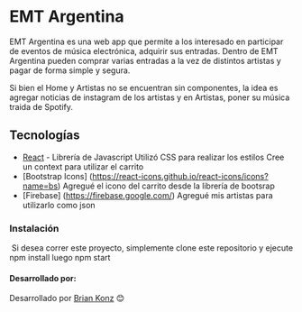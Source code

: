 # EMT Argentina

EMT Argentina es una web app que permite a los interesado en participar de eventos de música electrónica, adquirir sus entradas. Dentro de EMT Argentina pueden comprar varias entradas a la vez de distintos artistas y pagar de forma simple y segura. 

Si bien el Home y Artistas no se encuentran sin componentes, la idea es agregar noticias de instagram de los artistas y en Artistas, poner su música traida de Spotify.

## Tecnologías

* [React](https://reactjs.org/) - Librería de Javascript
Utilizó CSS para realizar los estilos 
Cree un context para utilizar el carrito 
* [Bootstrap Icons] (https://react-icons.github.io/react-icons/icons?name=bs)
Agregué el icono del carrito desde la librería de bootsrap
* [Firebase] (https://firebase.google.com/) 
Agregué mis artistas para utilizarlo como json

### Instalación 
​
Si desea correr este proyecto, simplemente clone este repositorio  y ejecute 
npm install
luego
 npm start 


#### Desarrollado por: 

Desarrollado por  [Brian Konz](https://github.com/BrianKonz/ReactBrianKonz) 😊


